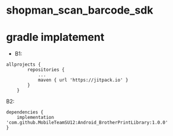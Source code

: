 # shopman_scan_barcode_sdk
# gradle implatement
+ B1: 
```
allprojects {
		repositories {
			...
			maven { url 'https://jitpack.io' }
		}
	}
```
B2: 
```
dependencies {
	implementation 'com.github.MobileTeamSU12:Android_BrotherPrintLibrary:1.0.0'
}
```
